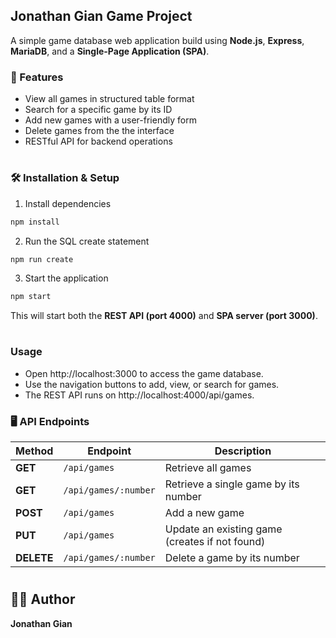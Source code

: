 ## Jonathan Gian Game Project

A simple game database web application build using __Node.js__, __Express__, __MariaDB__, and a __Single-Page Application (SPA)__.

### 📌 Features

- View all games in structured table format
- Search for a specific game by its ID
- Add new games with a user-friendly form
- Delete games from the the interface
- RESTful API for backend operations

#

### 🛠️ Installation & Setup

1. Install dependencies

```sh
npm install
```

2. Run the SQL create statement

```sh
npm run create
```

3. Start the application

```sh
npm start
```

This will start both the __REST API (port 4000)__ and __SPA server (port 3000)__.

#

### Usage

- Open http://localhost:3000 to access the game database.
- Use the navigation buttons to add, view, or search for games.
- The REST API runs on http://localhost:4000/api/games.

<!-- Remove this comment when pasting -->

### __🖥️ API Endpoints__

| Method    | Endpoint              | Description                                     |
|-----------|-----------------------|-------------------------------------------------|
| **GET**   | `/api/games`          | Retrieve all games                              |
| **GET**   | `/api/games/:number`  | Retrieve a single game by its number            |
| **POST**  | `/api/games`          | Add a new game                                  |
| **PUT**   | `/api/games`          | Update an existing game (creates if not found)  |
| **DELETE**| `/api/games/:number`| Delete a game by its number                       |

#

## 👨‍💻 Author

__Jonathan Gian__
